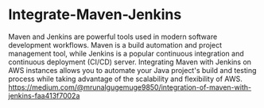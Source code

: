 # Integrate-Maven-Jenkins
Maven and Jenkins are powerful tools used in modern software development workflows. Maven is a build automation and project management tool, while Jenkins is a popular continuous integration and continuous deployment (CI/CD) server. Integrating Maven with Jenkins on AWS instances allows you to automate your Java project's build and testing process while taking advantage of the scalability and flexibility of AWS.
https://medium.com/@mrunalgugemuge9850/integration-of-maven-with-jenkins-faa413f7002a
